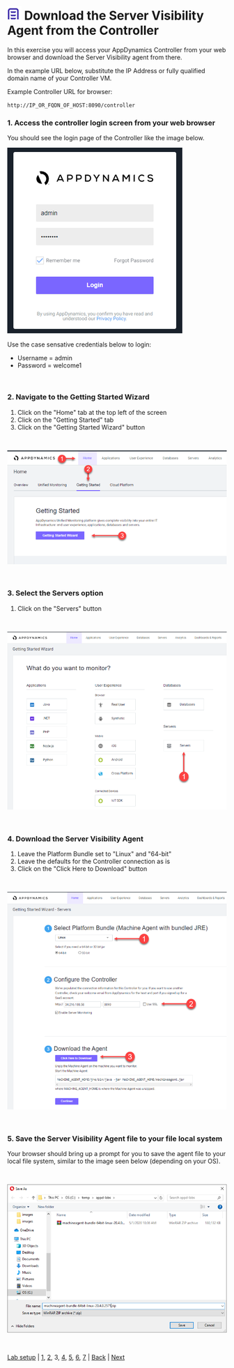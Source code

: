 ![Lab Icon](./assets/images/lab-icon.png) Download the Server Visibility Agent from the Controller
=========================================================================

In this exercise you will access your AppDynamics Controller from your web browser and download the Server Visibility agent from there.  

In the example URL below, substitute the IP Address or fully qualified domain name of your Controller VM. 

Example Controller URL for browser:

```
http://IP_OR_FQDN_OF_HOST:8090/controller
```

### **1.** Access the controller login screen from your web browser
You should see the login page of the Controller like the image below.

![Controller Login Screen](./assets/images/03-controller-login.png)

Use the case sensative credentials below to login:

- Username = admin 
- Password = welcome1

<br>

### **2.** Navigate to the Getting Started Wizard

1. Click on the "Home" tab at the top left of the screen
2. Click on the "Getting Started" tab
3. Click on the "Getting Started Wizard" button

<br>

![Download Wizard 1](./assets/images/03-download-wizard-01.png)

<br>

### **3.** Select the Servers option

1. Click on the "Servers" button

<br>

![Download Wizard 2](./assets/images/03-download-wizard-02.png)

<br>

### **4.** Download the Server Visibility Agent

1. Leave the Platform Bundle set to "Linux" and "64-bit"
2. Leave the defaults for the Controller connection as is
3. Click on the "Click Here to Download" button

<br>

![Download Wizard 3](./assets/images/03-download-wizard-03.png)

<br>

### **5.** Save the Server Visibility Agent file to your file local system

Your browser should bring up a prompt for you to save the agent file to your local file system, similar to the image seen below (depending on your OS).

<br>

![Download Wizard 4](./assets/images/03-download-wizard-04.png)

<br>

[Lab setup](../101-00-appd-vm-setup/lab-exercise-01.md) | [1](lab-exercise-01.md), [2](lab-exercise-02.md), 3, [4](lab-exercise-04.md), [5](lab-exercise-05.md), [6](lab-exercise-06.md), [7](lab-exercise-07.md) | [Back](lab-exercise-02.md) | [Next](lab-exercise-04.md)
